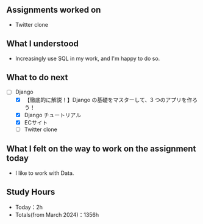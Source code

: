 ## Assignments worked on

- Twitter clone

## What I understood

- Increasingly use SQL in my work, and I'm happy to do so.

## What to do next

- [ ]  Django
    - [x]  【徹底的に解説！】Django の基礎をマスターして、3 つのアプリを作ろう！
    - [x]  Django チュートリアル
    - [x]  ECサイト
    - [ ]  Twitter clone

## What I felt on the way to work on the assignment today

- I like to work with Data.

## Study Hours

- Today：2h
- Totals(from March 2024)：1356h